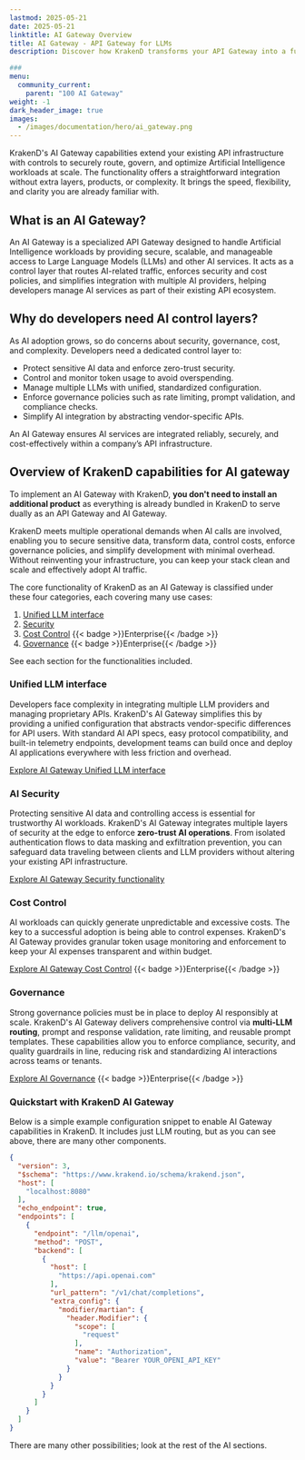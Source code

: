 ```yaml
---
lastmod: 2025-05-21
date: 2025-05-21
linktitle: AI Gateway Overview
title: AI Gateway - API Gateway for LLMs
description: Discover how KrakenD transforms your API Gateway into a full-featured AI Gateway, with token enforcement, multi-LLM orchestration, and LLM security.

###
menu:
  community_current:
    parent: "100 AI Gateway"
weight: -1
dark_header_image: true
images:
  - /images/documentation/hero/ai_gateway.png
---
```

KrakenD's AI Gateway capabilities extend your existing API infrastructure with controls to securely route, govern, and optimize Artificial Intelligence workloads at scale. The functionality offers a straightforward integration without extra layers, products, or complexity. It brings the speed, flexibility, and clarity you are already familiar with.

## What is an AI Gateway?
An AI Gateway is a specialized API Gateway designed to handle Artificial Intelligence workloads by providing secure, scalable, and manageable access to Large Language Models (LLMs) and other AI services. It acts as a control layer that routes AI-related traffic, enforces security and cost policies, and simplifies integration with multiple AI providers, helping developers manage AI services as part of their existing API ecosystem.

## Why do developers need AI control layers?
As AI adoption grows, so do concerns about security, governance, cost, and complexity. Developers need a dedicated control layer to:

- Protect sensitive AI data and enforce zero-trust security.
- Control and monitor token usage to avoid overspending.
- Manage multiple LLMs with unified, standardized configuration.
- Enforce governance policies such as rate limiting, prompt validation, and compliance checks.
- Simplify AI integration by abstracting vendor-specific APIs.

An AI Gateway ensures AI services are integrated reliably, securely, and cost-effectively within a company’s API infrastructure.

## Overview of KrakenD capabilities for AI gateway
To implement an AI Gateway with KrakenD, **you don't need to install an additional product** as everything is already bundled in KrakenD to serve dually as an API Gateway and AI Gateway.

KrakenD meets multiple operational demands when AI calls are involved, enabling you to secure sensitive data, transform data, control costs, enforce governance policies, and simplify development with minimal overhead. Without reinventing your infrastructure, you can keep your stack clean and scale and effectively adopt AI traffic.

The core functionality of KrakenD as an AI Gateway is classified under these four categories, each covering many use cases:

1. [Unified LLM interface](/docs/ai-gateway/unified-llm-interface/)
2. [Security](/docs/ai-gateway/security/)
3. [Cost Control](/docs/enterprise/ai-gateway/budget-control/) {{< badge >}}Enterprise{{< /badge >}}
4. [Governance](/docs/enterprise/ai-gateway/governance/) {{< badge >}}Enterprise{{< /badge >}}

See each section for the functionalities included.

### Unified LLM interface
Developers face complexity in integrating multiple LLM providers and managing proprietary APIs. KrakenD's AI Gateway simplifies this by providing a unified configuration that abstracts vendor-specific differences for API users. With standard AI API specs, easy protocol compatibility, and built-in telemetry endpoints, development teams can build once and deploy AI applications everywhere with less friction and overhead.

[Explore AI Gateway Unified LLM interface](/docs/ai-gateway/unified-llm-interface/)

### AI Security
Protecting sensitive AI data and controlling access is essential for trustworthy AI workloads. KrakenD's AI Gateway integrates multiple layers of security at the edge to enforce **zero-trust AI operations**. From isolated authentication flows to data masking and exfiltration prevention, you can safeguard data traveling between clients and LLM providers without altering your existing API infrastructure.

[Explore AI Gateway Security functionality](/docs/ai-gateway/security/)

### Cost Control
AI workloads can quickly generate unpredictable and excessive costs. The key to a successful adoption is being able to control expenses. KrakenD's AI Gateway provides granular token usage monitoring and enforcement to keep your AI expenses transparent and within budget.

[Explore AI Gateway Cost Control](/docs/enterprise/ai-gateway/budget-control/) {{< badge >}}Enterprise{{< /badge >}}

### Governance
Strong governance policies must be in place to deploy AI responsibly at scale. KrakenD's AI Gateway delivers comprehensive control via **multi-LLM routing**, prompt and response validation, rate limiting, and reusable prompt templates. These capabilities allow you to enforce compliance, security, and quality guardrails in line, reducing risk and standardizing AI interactions across teams or tenants.

[Explore AI Governance](/docs/enterprise/ai-gateway/governance/) {{< badge >}}Enterprise{{< /badge >}}


### Quickstart with KrakenD AI Gateway
Below is a simple example configuration snippet to enable AI Gateway capabilities in KrakenD. It includes just LLM routing, but as you can see above, there are many other components.

```json
{
  "version": 3,
  "$schema": "https://www.krakend.io/schema/krakend.json",
  "host": [
    "localhost:8080"
  ],
  "echo_endpoint": true,
  "endpoints": [
    {
      "endpoint": "/llm/openai",
      "method": "POST",
      "backend": [
        {
          "host": [
            "https://api.openai.com"
          ],
          "url_pattern": "/v1/chat/completions",
          "extra_config": {
            "modifier/martian": {
              "header.Modifier": {
                "scope": [
                  "request"
                ],
                "name": "Authorization",
                "value": "Bearer YOUR_OPENI_API_KEY"
              }
            }
          }
        }
      ]
    }
  ]
}
```
There are many other possibilities; look at the rest of the AI sections.